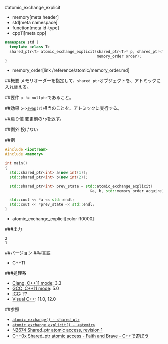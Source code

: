 #atomic_exchange_explicit
* memory[meta header]
* std[meta namespace]
* function[meta id-type]
* cpp11[meta cpp]

```cpp
namespace std {
  template <class T>
  shared_ptr<T> atomic_exchange_explicit(shared_ptr<T>* p, shared_ptr<T> r,
                                         memory_order order);
}
```
* memory_order[link /reference/atomic/memory_order.md]

##概要
メモリオーダーを指定して、`shared_ptr`オブジェクトを、アトミックに入れ替える。


##要件
`p != nullptr`であること。


##効果
`p->`[`swap`](swap.md)`(r)`相当のことを、アトミックに実行する。


##戻り値
変更前の`*p`を返す。


##例外
投げない


##例
```cpp
#include <iostream>
#include <memory>

int main()
{
  std::shared_ptr<int> a(new int(1));
  std::shared_ptr<int> b(new int(2));

  std::shared_ptr<int> prev_state = std::atomic_exchange_explicit(
                                      &a, b, std::memory_order_acquire);

  std::cout << *a << std::endl;
  std::cout << *prev_state << std::endl;
}
```
* atomic_exchange_explicit[color ff0000]


###出力
```
2
1
```


##バージョン
###言語
- C++11

###処理系
- [Clang, C++11 mode](/implementation.md#clang): 3.3
- [GCC, C++11 mode](/implementation.md#gcc): 5.0
- [ICC](/implementation.md#icc): ??
- [Visual C++](/implementation.md#visual_cpp): 11.0, 12.0


##参照
- [`atomic_exchange() - shared_ptr`](atomic_exchange.md)
- [`atomic_exchange_explicit() - <atomic>`](/reference/atomic/atomic_exchange_explicit.md)
- [N2674 Shared_ptr atomic access, revision 1](http://www.open-std.org/jtc1/sc22/wg21/docs/papers/2008/n2674.htm)
- [C++0x Shared_ptr atomic access - Faith and Brave - C++で遊ぼう](http://faithandbrave.hateblo.jp/entry/20081015/1224066366)


